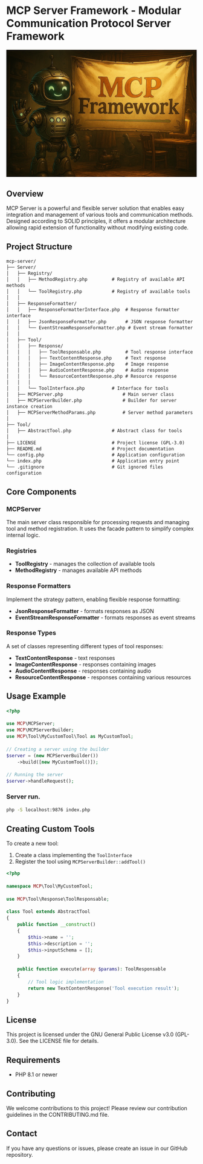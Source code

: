 # MCP Server Framework - Modular Communication Protocol Server Framework

![alt text](./assets/img.png)

## Overview

MCP Server is a powerful and flexible server solution that enables easy integration and management of various tools and communication methods. Designed according to SOLID principles, it offers a modular architecture allowing rapid extension of functionality without modifying existing code.

## Project Structure

```plaintext
mcp-server/
├── Server/
│   ├── Registry/
│   │   ├── MethodRegistry.php         # Registry of available API methods
│   │   └── ToolRegistry.php           # Registry of available tools
│   │
│   ├── ResponseFormatter/
│   │   ├── ResponseFormatterInterface.php  # Response formatter interface
│   │   ├── JsonResponseFormatter.php       # JSON response formatter
│   │   └── EventStreamResponseFormatter.php # Event stream formatter
│   │
│   ├── Tool/
│   │   ├── Response/
│   │   │   ├── ToolResponsable.php         # Tool response interface
│   │   │   ├── TextContentResponse.php     # Text response
│   │   │   ├── ImageContentResponse.php    # Image response
│   │   │   ├── AudioContentResponse.php    # Audio response
│   │   │   └── ResourceContentResponse.php # Resource response
│   │   │
│   │   └── ToolInterface.php          # Interface for tools
│   ├── MCPServer.php                      # Main server class
│   ├── MCPServerBuilder.php               # Builder for server instance creation
│   ├── MCPServerMethodParams.php          # Server method parameters
│
├── Tool/
│   ├── AbstractTool.php               # Abstract class for tools
│
├── LICENSE                            # Project license (GPL-3.0)
├── README.md                          # Project documentation
└── config.php                         # Application configuration
└── index.php                          # Application entry point
└── .gitignore                         # Git ignored files configuration
```

## Core Components

### MCPServer

The main server class responsible for processing requests and managing tool and method registration. It uses the facade pattern to simplify complex internal logic.

### Registries

- **ToolRegistry** - manages the collection of available tools
- **MethodRegistry** - manages available API methods

### Response Formatters

Implement the strategy pattern, enabling flexible response formatting:

- **JsonResponseFormatter** - formats responses as JSON
- **EventStreamResponseFormatter** - formats responses as event streams

### Response Types

A set of classes representing different types of tool responses:

- **TextContentResponse** - text responses
- **ImageContentResponse** - responses containing images
- **AudioContentResponse** - responses containing audio
- **ResourceContentResponse** - responses containing various resources

## Usage Example

```php
<?php

use MCP\MCPServer;
use MCP\MCPServerBuilder;
use MCP\Tool\MyCustomTool\Tool as MyCustomTool;

// Creating a server using the builder
$server = (new MCPServerBuilder())
    ->build([new MyCustomTool()]);

// Running the server
$server->handleRequest();
```

### Server run.
```bash
php -S localhost:9876 index.php
```

## Creating Custom Tools

To create a new tool:

1. Create a class implementing the `ToolInterface`
2. Register the tool using `MCPServerBuilder::addTool()`

```php
<?php

namespace MCP\Tool\MyCustomTool;

use MCP\Tool\Response\ToolResponsable;

class Tool extends AbstractTool
{
    public function __construct()
    {
        $this->name = '';
        $this->description = '';
        $this->inputSchema = [];
    }
    
    public function execute(array $params): ToolResponsable
    {
        // Tool logic implementation
        return new TextContentResponse('Tool execution result');
    }
}
```

## License

This project is licensed under the GNU General Public License v3.0 (GPL-3.0). See the LICENSE file for details.

## Requirements

- PHP 8.1 or newer

## Contributing

We welcome contributions to this project! Please review our contribution guidelines in the CONTRIBUTING.md file.

## Contact

If you have any questions or issues, please create an issue in our GitHub repository.